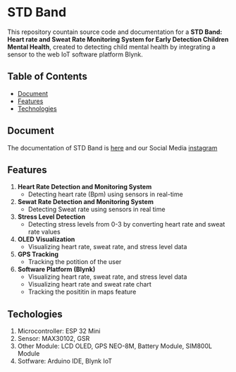 # STD Band

This repository countain source code and documentation for a **STD Band: Heart rate and Sweat Rate Monitoring System for Early Detection Children Mental Health**, created to detecting child mental health by integrating a sensor to the web IoT software platform Blynk.

## **Table of Contents**
- [Document](#document)
- [Features](#features)
- [Technologies](#technologies)

## **Document**
The documentation of STD Band is [here](https://youtu.be/BopHi5Fg6vo?si=XMD4FWXXtRpWB5f0)
and our Social Media [instagram](https://www.instagram.com/std.band?utm_source=ig_web_button_share_sheet&igsh=ZDNlZDc0MzIxNw==)

## **Features**
1. **Heart Rate Detection and Monitoring System**
   - Detecting heart rate (Bpm) using sensors in real-time
2. **Sewat Rate Detection and Monitoring System**
   - Detecting Sweat rate using sensors in real time
3. **Stress Level Detection**
   - Detecting stress levels from 0-3 by converting heart rate and sweat rate values
4. **OLED Visualization**
   - Visualizing heart rate, sweat rate, and stress level data
5. **GPS Tracking**
   - Tracking the potition of the user
6. **Software Platform (Blynk)**
   - Visualizing heart rate, sweat rate, and stress level data
   - Visualizing heart rate and sweat rate chart
   - Tracking the posititin in maps feature

## **Techologies**
1. Microcontroller: ESP 32 Mini
2. Sensor: MAX30102, GSR
3. Other Module: LCD OLED, GPS NEO-8M, Battery Module, SIM800L Module
4. Sotfware: Arduino IDE, Blynk IoT
